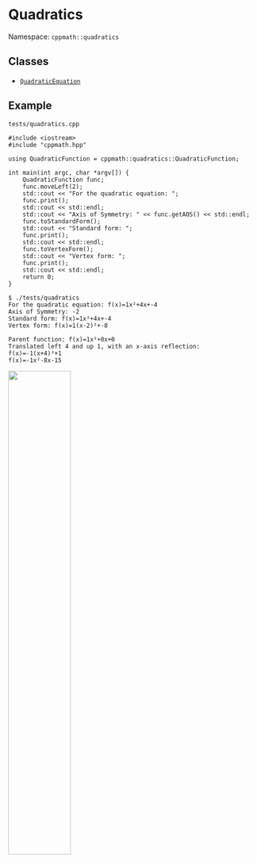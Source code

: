 # Quadratics
Namespace: `cppmath::quadratics`

## Classes

- [`QuadraticEquation`](<https://https123456789.github.io/CPP-Math/quadratics/QuadraticEquation>)

## Example

`tests/quadratics.cpp`
```
#include <iostream>
#include "cppmath.hpp"

using QuadraticFunction = cppmath::quadratics::QuadraticFunction;

int main(int argc, char *argv[]) {
	QuadraticFunction func;
	func.moveLeft(2);
	std::cout << "For the quadratic equation: ";
	func.print();
	std::cout << std::endl;
	std::cout << "Axis of Symmetry: " << func.getAOS() << std::endl;
	func.toStandardForm();
	std::cout << "Standard form: ";
	func.print();
	std::cout << std::endl;
	func.toVertexForm();
	std::cout << "Vertex form: ";
	func.print();
	std::cout << std::endl;
	return 0;
}
```

```
$ ./tests/quadratics
For the quadratic equation: f(x)=1x²+4x+-4
Axis of Symmetry: -2
Standard form: f(x)=1x²+4x+-4
Vertex form: f(x)=1(x-2)²+-8

Parent function: f(x)=1x²+0x+0
Translated left 4 and up 1, with an x-axis reflection:
f(x)=-1(x+4)²+1
f(x)=-1x²-8x-15
```

<img src="https://user-images.githubusercontent.com/81256789/149603986-2ec4e8e2-7d85-4fa6-8002-d488ee992f06.png" style="width: 50%;" align="center">